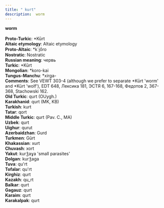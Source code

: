 ```yaml
---
title: " kurt"
description:  worm
---
```

<p data-pagefind-weight="0.5">
<strong> worm</strong><br><br>
<strong>Proto-Turkic</strong>:  *Kūrt<br>
<strong>Altaic etymology</strong>:  Altaic etymology<br>
<strong> Proto-Altaic</strong>:  *k`i̯ṓro<br>
<strong>Nostratic</strong>:  Nostratic<br>
<strong>Russian meaning</strong>:  червь<br>
<strong>Turkic</strong>:  *Kūrt<br>
<strong>Mongolian</strong>:  *koro-kai<br>
<strong>Tungus-Manchu</strong>:  *xirga-<br>
<strong>Comments</strong>:  See VEWT 303-4 (although we prefer to separate *Kūrt 'worm' and *Kūrt 'wolf'), EDT 648, Лексика 181, ЭСТЯ 6, 167-168, Федотов 2, 367-368, Stachowski 162.<br>
<strong>Old Turkic</strong>:  qurt (OUygh.)<br>
<strong>Karakhanid</strong>:  qurt (MK, KB)<br>
<strong>Turkish</strong>:  kurt<br>
<strong>Tatar</strong>:  qort<br>
<strong>Middle Turkic</strong>:  qurt (Pav. C., MA)<br>
<strong>Uzbek</strong>:  qurt<br>
<strong>Uighur</strong>:  qurut<br>
<strong>Azerbaidzhan</strong>:  Gurd<br>
<strong>Turkmen</strong>:  Gūrt<br>
<strong>Khakassian</strong>:  xurt<br>
<strong>Chuvash</strong>:  xort<br>
<strong>Yakut</strong>:  kurǯaɣa 'small parasites'<br>
<strong>Dolgan</strong>:  kurǯaga<br>
<strong>Tuva</strong>:  qu'rt<br>
<strong>Tofalar</strong>:  qu'rt<br>
<strong>Kirghiz</strong>:  qurt<br>
<strong>Kazakh</strong>:  qu_rt<br>
<strong>Balkar</strong>:  qurt<br>
<strong>Gagauz</strong>:  qurt<br>
<strong>Karaim</strong>:  qurt<br>
<strong>Karakalpak</strong>:  qurt<br>

</p>
